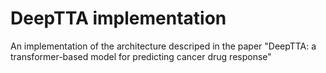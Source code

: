 # DeepTTA implementation
 An implementation of the architecture descriped in the paper "DeepTTA: a transformer-based model for predicting cancer drug response"
